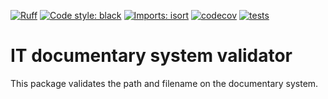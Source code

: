 [![Ruff](https://img.shields.io/endpoint?url=https://raw.githubusercontent.com/astral-sh/ruff/main/assets/badge/v2.json)](https://github.com/astral-sh/ruff)
[![Code style: black](https://img.shields.io/badge/code%20style-black-000000.svg)](https://github.com/psf/black)
[![Imports: isort](https://img.shields.io/badge/%20imports-isort-%231674b1?style=flat&labelColor=ef8336)](https://pycqa.github.io/isort/)
[![codecov](https://codecov.io/gh/fcbg-hnp-meeg/it-documentary-system-validator/graph/badge.svg?token=n9UqAx9NMM)](https://codecov.io/gh/fcbg-hnp-meeg/it-documentary-system-validator)
[![tests](https://github.com/fcbg-hnp-meeg/itvalidator/actions/workflows/pytest.yaml/badge.svg?branch=main)](https://github.com/fcbg-hnp-meeg/itvalidator/actions/workflows/pytest.yaml)

# IT documentary system validator

This package validates the path and filename on the documentary system.
